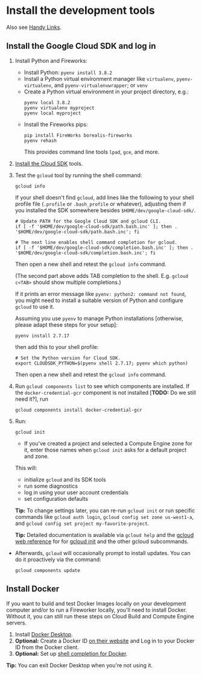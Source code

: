 # Install the development tools

Also see [Handy Links](handy-links.md).


## Install the Google Cloud SDK and log in

1. Install Python and Fireworks:

   * Install Python: `pyenv install 3.8.2`
   * Install a Python virtual environment manager like `virtualenv`,
     `pyenv-virtualenv`, and `pyenv-virtualenvwrapper`; or `venv`
   * Create a Python virtual environment in your project directory, e.g.:
     ```shell script
     pyenv local 3.8.2
     pyenv virtualenv myproject
     pyenv local myproject
     ```
   * Install the Fireworks pips:
     ```shell script
     pip install FireWorks borealis-fireworks
     pyenv rehash
     ```
     This provides command line tools `lpad`, `gce`, and more.

1. [Install the Cloud SDK](https://cloud.google.com/sdk/install) tools.

1. Test the `gcloud` tool by running the shell command:

   ```shell script
   gcloud info
   ```

   If your shell doesn't find `gcloud`, add lines like the following
   to your shell profile file (`.profile` or `.bash_profile` or whatever),
   adjusting them if you installed the SDK somewhere besides
   `$HOME/dev/google-cloud-sdk/`.

   ```shell script
   # Update PATH for the Google Cloud SDK and gcloud CLI.
   if [ -f '$HOME/dev/google-cloud-sdk/path.bash.inc' ]; then . '$HOME/dev/google-cloud-sdk/path.bash.inc'; fi

   # The next line enables shell command completion for gcloud.
   if [ -f '$HOME/dev/google-cloud-sdk/completion.bash.inc' ]; then . '$HOME/dev/google-cloud-sdk/completion.bash.inc'; fi
   ```

   Then open a new shell and retest the `gcloud info` command.

   (The second part above adds TAB completion to the shell. E.g.
   `gcloud c<TAB>` should show multiple completions.)

   If it prints an error message like `pyenv: python2: command not found`, you might
   need to install a suitable version of Python and configure `gcloud` to use it.

   Assuming you use `pyenv` to manage Python installations [otherwise, please
   adapt these steps for your setup]:

   ```shell script
   pyenv install 2.7.17
   ```

   then add this to your shell profile:

   ```shell script
   # Set the Python version for Cloud SDK.
   export CLOUDSDK_PYTHON=$(pyenv shell 2.7.17; pyenv which python)
   ```

   Then open a new shell and retest the `gcloud info` command.

1. Run `gcloud components list` to see which components are installed.
If the `docker-credential-gcr` component is not installed
[**TODO:** Do we still need it?], run

       gcloud components install docker-credential-gcr

1. Run:

   ```shell script
   gcloud init
   ```

   * If you've created a project and selected a Compute Engine zone for it,
   enter those names when `gcloud init` asks for a default project and zone.

   This will:
   * initialize `gcloud` and its SDK tools
   * run some diagnostics
   * log in using your user account credentials
   * set configuration defaults

   **Tip:** To change settings later, you can re-run `gcloud init` or run
   specific commands like `gcloud auth login`, `gcloud config set zone us-west1-a`,
   and `gcloud config set project my-favorite-project`.

   **Tip:** Detailed documentation is available via `gcloud help` and the
   [gcloud web reference](https://cloud.google.com/sdk/gcloud/reference/) for
   for [gcloud init](https://cloud.google.com/sdk/gcloud/reference/init) and
   the other gcloud subcommands.

* Afterwards, `gcloud` will occasionally prompt to install updates.
You can do it proactively via the command:

   ```shell script
   gcloud components update
   ```


## Install Docker

If you want to build and test Docker Images locally on your development computer
and/or to run a Fireworker locally, you'll need to install Docker. Without it, you
can still run these steps on Cloud Build and Compute Engine servers.

1. Install [Docker Desktop](https://www.docker.com/products/docker-desktop).
1. **Optional:** Create a Docker ID [on their website](https://www.docker.com/)
   and Log in to your Docker ID from the Docker client.
1. **Optional:** Set up
   [shell completion for Docker](https://docs.docker.com/docker-for-mac/).

**Tip:** You can exit Docker Desktop when you're not using it.
